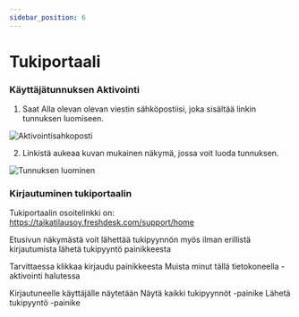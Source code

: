 ```yaml
---
sidebar_position: 6
---
```


# Tukiportaali

### Käyttäjätunnuksen Aktivointi

1. Saat Alla olevan olevan viestin sähköpostiisi, joka sisältää linkin tunnuksen luomiseen.

![Aktivointisahkoposti](/img/tukiportaali/tuki-sahkoposti.png)

2. Linkistä aukeaa kuvan mukainen näkymä, jossa voit luoda tunnuksen.

![Tunnuksen luominen](/img/tukiportaali/tunnuksen-luominen.png)

### Kirjautuminen tukiportaalin

Tukiportaalin osoitelinkki on:
https://taikatilausoy.freshdesk.com/support/home

Etusivun näkymästä voit lähettää tukipyynnön myös ilman erillistä kirjautumista
lähetä tukipyyntö painikkeesta

Tarvittaessa klikkaa kirjaudu painikkeesta
Muista minut tällä tietokoneella -aktivointi halutessa

Kirjautuneelle käyttäjälle näytetään
Näytä kaikki tukipyynnöt -painike
Lähetä tukipyyntö -painike